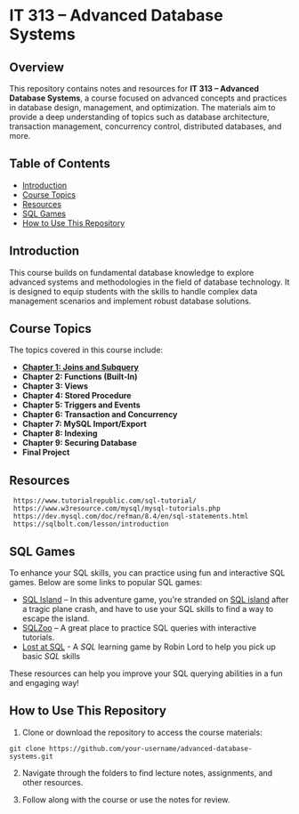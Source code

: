 
# IT 313 – Advanced Database Systems

## Overview

This repository contains notes and resources for **IT 313 – Advanced Database Systems**, a course focused on advanced concepts and practices in database design, management, and optimization. The materials aim to provide a deep understanding of topics such as database architecture, transaction management, concurrency control, distributed databases, and more.
## Table of Contents

- [Introduction](#introduction)
- [Course Topics](#course-topics)
- [Resources](#resources)
- [SQL Games](#sql-games)
- [How to Use This Repository](#how-to-use-this-repository)


## Introduction

This course builds on fundamental database knowledge to explore advanced systems and methodologies in the field of database technology. It is designed to equip students with the skills to handle complex data management scenarios and implement robust database solutions.

## Course Topics

The topics covered in this course include:

- [**Chapter 1: Joins and Subquery**](https://github.com/Lanxxxe/Advance-Database-Notes/blob/main/JOINS%20AND%20SUBQUERY.md)
- **Chapter 2: Functions (Built-In)**
- **Chapter 3: Views**
- **Chapter 4: Stored Procedure**
- **Chapter 5: Triggers and Events**
- **Chapter 6: Transaction and Concurrency**
- **Chapter 7: MySQL Import/Export**
- **Chapter 8: Indexing**
- **Chapter 9: Securing Database**
- **Final Project**

## Resources

	 https://www.tutorialrepublic.com/sql-tutorial/
	 https://www.w3resource.com/mysql/mysql-tutorials.php
	 https://dev.mysql.com/doc/refman/8.4/en/sql-statements.html
	 https://sqlbolt.com/lesson/introduction

## SQL Games

To enhance your SQL skills, you can practice using fun and interactive SQL games. Below are some links to popular SQL games:

- [SQL Island](https://sql-island.informatik.uni-kl.de) – In this adventure game, you're stranded on [SQL island](http://wwwlgis.informatik.uni-kl.de/extra/game/?lang=en) after a tragic plane crash, and have to use your SQL skills to find a way to escape the island.
- [SQLZoo](https://sqlzoo.net/) – A great place to practice SQL queries with interactive tutorials.
- [Lost at SQL](https://lost-at-sql.therobinlord.com/) - A _SQL_ learning game by Robin Lord to help you pick up basic _SQL_ skills

These resources can help you improve your SQL querying abilities in a fun and engaging way!
## How to Use This Repository

1. Clone or download the repository to access the course materials:

```
git clone https://github.com/your-username/advanced-database-systems.git
```

2. Navigate through the folders to find lecture notes, assignments, and other resources.
    
3. Follow along with the course or use the notes for review.

